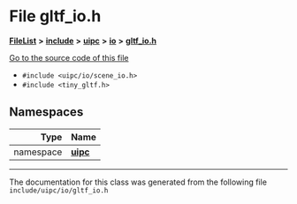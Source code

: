 

# File gltf\_io.h



[**FileList**](files.md) **>** [**include**](dir_d44c64559bbebec7f509842c48db8b23.md) **>** [**uipc**](dir_9f30510905f1286cc334e7ecdb1aceca.md) **>** [**io**](dir_852854ea57a318f61c10cfed1155dbd7.md) **>** [**gltf\_io.h**](gltf__io_8h.md)

[Go to the source code of this file](gltf__io_8h_source.md)



* `#include <uipc/io/scene_io.h>`
* `#include <tiny_gltf.h>`













## Namespaces

| Type | Name |
| ---: | :--- |
| namespace | [**uipc**](namespaceuipc.md) <br> |





















































------------------------------
The documentation for this class was generated from the following file `include/uipc/io/gltf_io.h`

